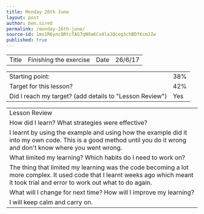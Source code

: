 ```yaml
---
title: Monday 26th June
layout: post
author: ben.sired
permalink: /monday-26th-june/
source-id: 1ms1R6yncQRtcTAG7qN9aKCx4laJQceg3chBDfKcmJZw
published: true
---
```

<table>
  <tr>
    <td>Title</td>
    <td>Finishing the exercise</td>
    <td>Date</td>
    <td>26/6/17</td>
  </tr>
</table>


<table>
  <tr>
    <td>Starting point:</td>
    <td>38%</td>
  </tr>
  <tr>
    <td>Target for this lesson?</td>
    <td>42%</td>
  </tr>
  <tr>
    <td>Did I reach my target? 
(add details to "Lesson Review")</td>
    <td>Yes</td>
  </tr>
</table>


<table>
  <tr>
    <td>Lesson Review</td>
  </tr>
  <tr>
    <td>How did I learn? What strategies were effective? </td>
  </tr>
  <tr>
    <td>I learnt by using the example and using how the example did it into my own code. This is a good method until you do it wrong and don't know where you went wrong. </td>
  </tr>
  <tr>
    <td>What limited my learning? Which habits do I need to work on? </td>
  </tr>
  <tr>
    <td>The thing that limited my learning was the code becoming a lot more complex. It used code that I learnt weeks ago which meant it took trial and error to work out what to do again.</td>
  </tr>
  <tr>
    <td>What will I change for next time? How will I improve my learning?</td>
  </tr>
  <tr>
    <td>I will keep calm and carry on.</td>
  </tr>
</table>


